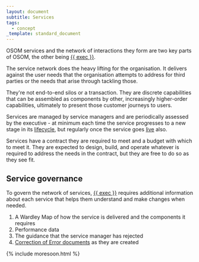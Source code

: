 ```yaml
---
layout: document
subtitle: Services
tags:
  - concept
_template: standard_document
---
```


OSOM services and the network of interactions they form are two key parts of OSOM, the other being [{{ exec }}](/executive).

The service network does the heavy lifting for the organisation. It delivers against the user needs that the organisation attempts to address for third parties or the needs that arise through tackling those.

They're not end-to-end silos or a transaction. They are discrete capabilities that can be assembled as components by other, increasingly higher-order capabilities, ultimately to present those customer journeys to users.

Services are managed by service managers and are periodically assessed by the executive - at minimum each time the service progresses to a new stage in its [lifecycle](/lifecycle/), but regularly once the service goes [live](/lifecycle/#live) also.

Services have a contract they are required to meet and a budget with which to meet it. They are expected to design, build, and operate whatever is required to address the needs in the contract, but they are free to do so as they see fit. 

## Service governance

To govern the network of services, [{{ exec }}](/executive) requires additional information about each service that helps them understand and make changes when needed.

1. A Wardley Map of how the service is delivered and the components it requires
2. Performance data
3. The guidance that the service manager has rejected
4. [Correction of Error documents](/coe-document/) as they are created

{% include moresoon.html %}
